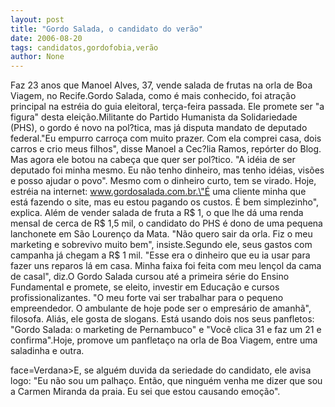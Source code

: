 ```yaml
---
layout: post
title: "Gordo Salada, o candidato do verão"
date: 2006-08-20
tags: candidatos,gordofobia,verão
author: None
---
```

Faz 23 anos que Manoel Alves, 37, vende salada de frutas na orla de Boa Viagem, no Recife.Gordo Salada, como é mais conhecido, foi atração principal na estréia do guia eleitoral, terça-feira passada. 
Ele promete ser \"a figura\" desta eleição.Militante do Partido Humanista da Solidariedade (PHS), o gordo é novo na pol?tica, mas já disputa mandato de deputado federal.\"Eu empurro carroça com muito prazer. Com ela comprei casa, dois carros e crio meus filhos\", disse Manoel a Cec?lia Ramos, repórter do Blog. Mas agora ele botou na cabeça que quer ser pol?tico. \"A idéia de ser deputado foi minha mesmo. Eu não tenho dinheiro, mas tenho idéias, visões e posso ajudar o povo\". Mesmo com o dinheiro curto,&nbsp;tem se virado. Hoje, estréia na internet: www.gordosalada.com.br.\"É uma cliente minha que está fazendo o site, mas eu estou pagando os custos. É bem simplezinho\", explica. Além de vender salada de fruta a R$ 1, o que lhe dá uma renda mensal de cerca de R$ 1,5 mil, o candidato do PHS é dono de uma pequena lanchonete em São Lourenço da Mata. \"Não quero sair da orla. Fiz o meu marketing e sobrevivo muito bem\", insiste.Segundo ele, seus gastos com campanha já chegam a R$ 1 mil. \"Esse era o dinheiro que eu ia usar para fazer uns reparos lá em casa. Minha faixa foi feita com meu lençol da cama de casal\", diz.O Gordo Salada cursou até a primeira série do Ensino Fundamental e promete, se eleito, investir em Educação e cursos profissionalizantes. \"O meu forte vai ser trabalhar para o pequeno empreendedor. O ambulante de hoje pode ser o empresário de amanhã\", filosofa. Aliás, ele gosta de slogans. Está usando dois nos seus panfletos: \"Gordo Salada: o marketing de Pernambuco\" e \"Você clica 31 e faz um 21 e confirma\".Hoje, promove um panfletaço na orla de Boa Viagem, entre uma saladinha e outra.

 face=Verdana>E, se alguém duvida da seriedade do candidato, ele avisa logo: 
\"Eu não sou um palhaço. Então, que ninguém venha me dizer que sou a Carmen Miranda da praia. Eu sei que estou causando emoção\". 